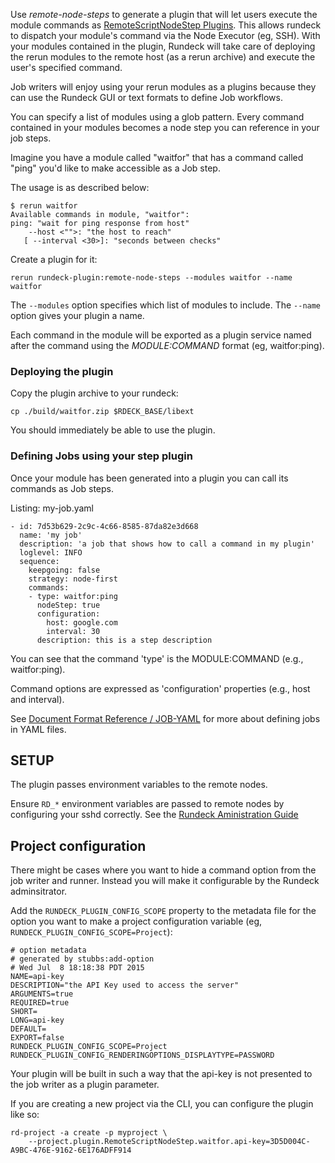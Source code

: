 Use *remote-node-steps* to generate a plugin that will let users execute
the module commands as [RemoteScriptNodeStep Plugins](http://rundeck.org/docs/developer/workflow-step-plugin.html#remotescriptnodestep-plugin). This allows rundeck to 
dispatch your module's command via the Node Executor (eg, SSH).
With your modules contained in the plugin, Rundeck will take care of
deploying the rerun modules to the remote host (as a rerun archive)
and execute the user's specified command.

Job writers will enjoy using your rerun modules as a plugins because
they can use the Rundeck GUI or text formats to define Job workflows.

You can specify a list of modules using a glob pattern. Every command
contained in your modules becomes a node step you can reference in
your job steps.

Imagine you have a module called "waitfor" that has a command called "ping" you'd
like to make accessible as a Job step.

The usage is as described below:

	$ rerun waitfor
	Available commands in module, "waitfor":
	ping: "wait for ping response from host"
	    --host <"">: "the host to reach"
	   [ --interval <30>]: "seconds between checks"

Create a plugin for it:

    rerun rundeck-plugin:remote-node-steps --modules waitfor --name waitfor

The `--modules` option specifies which list of modules to include.
The `--name` option gives your plugin a name.

Each command in the module will be exported as a plugin service named after the command using the _MODULE:COMMAND_ format (eg, waitfor:ping).

### Deploying the plugin

Copy the plugin archive to your rundeck:

    cp ./build/waitfor.zip $RDECK_BASE/libext

You should immediately be able to use the plugin.

### Defining Jobs using your step plugin

Once your module has been generated into a plugin you can call its commands as Job steps.

Listing: my-job.yaml

	- id: 7d53b629-2c9c-4c66-8585-87da82e3d668
	  name: 'my job'
	  description: 'a job that shows how to call a command in my plugin'  
	  loglevel: INFO
	  sequence:
	    keepgoing: false
	    strategy: node-first
	    commands:
	    - type: waitfor:ping
	      nodeStep: true
	      configuration:
	        host: google.com
	        interval: 30
	      description: this is a step description

You can see that the command 'type' is the MODULE:COMMAND (e.g., waitfor:ping).

Command options are expressed as 'configuration' properties (e.g., host and interval).

See [Document Format Reference / JOB-YAML](http://rundeck.org/docs/man5/job-yaml.html#plugin-step-entry)
for more about defining jobs in YAML files.

## SETUP

The plugin passes environment variables to the remote nodes.

Ensure `RD_*` environment variables are passed to remote nodes by configuring your sshd correctly.
See the [Rundeck Aministration Guide](http://rundeck.org/docs/plugins-user-guide/ssh-plugins.html#passing-environment-variables-through-remote-command)

## Project configuration

There might be cases where you want to hide a command option from the
job writer and runner. 
Instead you will make it configurable by the Rundeck adminsitrator.

Add the `RUNDECK_PLUGIN_CONFIG_SCOPE` property to the metadata file for the option
you want to make a project configuration variable (eg, `RUNDECK_PLUGIN_CONFIG_SCOPE=Project`):

	# option metadata
	# generated by stubbs:add-option
	# Wed Jul  8 18:18:38 PDT 2015
	NAME=api-key
	DESCRIPTION="the API Key used to access the server"
	ARGUMENTS=true
	REQUIRED=true
	SHORT=
	LONG=api-key
	DEFAULT=
	EXPORT=false
	RUNDECK_PLUGIN_CONFIG_SCOPE=Project
	RUNDECK_PLUGIN_CONFIG_RENDERINGOPTIONS_DISPLAYTYPE=PASSWORD

Your plugin will be built in such a way that the api-key is not presented
to the job writer as a plugin parameter.

If you are creating a new project via the CLI, you can configure the plugin like so:

	rd-project -a create -p myproject \
	    --project.plugin.RemoteScriptNodeStep.waitfor.api-key=3D5D004C-A9BC-476E-9162-6E176ADFF914


